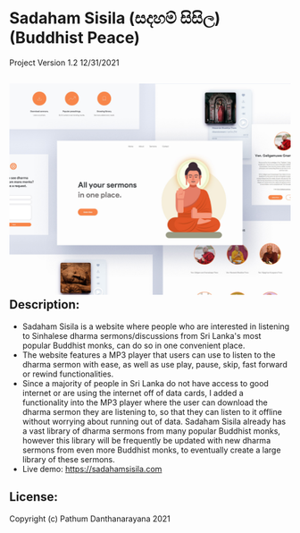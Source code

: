 # Sadaham Sisila (සදහම් සිසිල)(Buddhist Peace)
Project Version 1.2 12/31/2021

![alt text](https://github.com/pathumd/Sadaham-Sisila/blob/main/mainmockup.jpg?raw=true)
Description:
--------------
- Sadaham Sisila is a website where people who are interested in listening to Sinhalese dharma sermons/discussions from Sri Lanka's most popular Buddhist monks, can do so in one convenient place.
- The website features a MP3 player that users can use to listen to the dharma sermon with ease, as well as use play, pause, skip, fast forward or rewind functionalities.
- Since a majority of people in Sri Lanka do not have access to good internet or are using the internet off of data cards, I added a functionality into the MP3 player where the user can download the dharma sermon they are listening to, so that they can listen to it offline without worrying about running out of data.
Sadaham Sisila already has a vast library of dharma sermons from many popular Buddhist monks, however this library will be frequently be updated with new dharma sermons from even more Buddhist monks, to eventually create a large library of these sermons.
- Live demo: https://sadahamsisila.com

License:
---------
Copyright (c) Pathum Danthanarayana 2021
